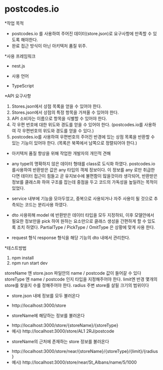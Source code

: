 # postcodes.io


*작업 목적
- postcodes.io 를 사용하여 주어진 데이터(store.json)로 요구사항에 만족할 수 있도록 해야한다.
- 완료 접근 방식이 아닌 아키텍처 품질 위주.


*사용 프레임워크 
- nest.js 


* 사용 언어
- TypeScript


*API 요구사항
1. Stores.json에서 상점 목록을 얻을 수 있어야 한다.
2. Stores.json에서 상점의 특정 항목을 가져올 수 있어야 한다.
3. API 소비자는 이름으로 항목을 식별할 수 있어야 한다.  
4. 각 우편 번호에 대한 위도와 경도를 얻을 수 있어야 한다.
(postcodes.io를 사용하여 각 우편번호의 위도와 경도를 얻을 수 있다.)
5. postcodes.io를 사용하여 우편번호의 주어진 반경에 있는 상점 목록을 반환할 수 있는 기능이 있어야 한다.
 (목록은 북쪽에서 남쪽으로 정렬되어야 한다.)


* 아키텍처 품질 향상을 위해 작업한 개발자의 개인적 견해
- any type의 명확하지 않은 데이터 형태를 class로 도식화 하였다.
  postcodes.io 를사용하여 반환받은 값은 any 타입의 객체 정보이다.
  이 정보를 any 로만 취급한다면 데이터 접근이 힘들고 곧 유지보수에 불편함이 많을것이라 생각되어, 
  반환받은 정보를 클래스화 하여 구조를 잡는데 중점을 두고 코드의 가독성을 높일려는 목적이 있었다. 

- service 내부에 기능을 모아두었고,
  중복으로 사용되거나 자주 사용이 될 것으로 추측되는 코드는 분리사용 하였다.

- dto 사용위해 model 에 반환받은 데이터 타입을 모두 지정하되,
  이후 모델안에서 필요한 정보만을 pick 하여 원하는 요소만으로 클래스 생성을 간편하게 할 수 있도록 조치 하였다. 
  PartialType / PickType / OmitType 은 상황에 맞게 사용 한다.

- request 형식 response 형식을 해당 기능의 dto 내에서 관리한다.

*테스트방법
1. npm install
2. npm run start dev

storeName 엔 store.json 파일안의 name / postcode 값이 들어갈 수 있다
storeType 엔 name / postcode 인지 타입을 지정해주어야 한다.
limit엔 반경 몇개의 store를 찾을지 수를 정해주어야 한다.
radius 주변 store를 살필 크기의 범위이다

 - store.json 내에 정보를 모두 불러온다
 * http://localhost:3000/store
  
 - storeName에 해당하는 정보를 불러온다
 * http://localhost:3000/store/{storeName}/{storeType}
 * 예시) http://localhost:3000/store/AL1 2RJ/postcode

 - storeName의 근처에 존재하는 store 정보를 불러온다
 * http://localhost:3000/store/near/{storeName}/{storeType}/{limit}/{radius}
 * 예시) http://localhost:3000/store/near/St_Albans/name/5/1000
    


